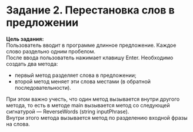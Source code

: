 ﻿# Задание 2. Перестановка слов в предложении
**Цель задания:**  
Пользователь вводит в программе длинное предложение. Каждое слово раздельно одним пробелом.  
После ввода пользователь нажимает клавишу Enter. Необходимо создать два метода:
* первый метод разделяет слова в предложении;
* второй метод меняет эти слова местами (в обратной последовательности). 

При этом важно учесть, что один метод вызывается внутри другого метода, 
то есть в методе main вызывается метод cо следующей сигнатурой — ReverseWords (string inputPhrase).  
Внутри этого метода вызывается метод по разделению входной фразы на слова.